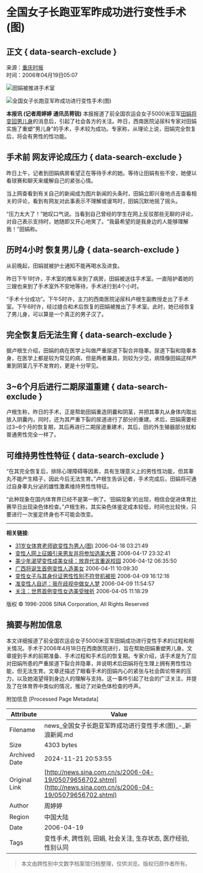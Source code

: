 # 全国女子长跑亚军昨成功进行变性手术(图)

## 正文 { data-search-exclude }


来源：[重庆时报](http://www.sina.com.cn)  
时间：2006年04月19日05:07  

![田娟被推进手术室](http://image2.sina.com.cn/dy/31/U175P1T31D318F479DT20041130173047.jpg)

![全国女子长跑亚军昨成功进行变性手术(图)](http://image2.sina.com.cn/dy/s/2006-04-19/U868P1T1D9656702F21DT20060419050753.jpg)

**本报讯 (记者周婷婷 通讯员蒋锐)** 本报报道了前全国农运会女子5000米亚军[田娟将变回男儿身](http://news.sina.com.cn/s/2006-04-18/02338721338s.shtml)的消息后，引起了社会各方的关注。昨日，西南医院泌尿科专家对田娟实施了重塑“男儿身”的手术，手术较为成功。专家称，从理论上说，田娟完全恢复后，将会有男性的性功能。

## 手术前 网友评论成压力 { data-search-exclude }

昨日上午，记者到田娟病房看望正在等待手术的她。等待让田娟有些不安，她便以看球赛和聊天来缓解自己的紧张心情。

当上网查看到有关自己的新闻成为图片新闻的头条时，田娟立即兴奋地点击查看相关的评论，看到有网友对此事表示不理解或谩骂时，田娟沉默地摇了摇头。

“压力太大了！”她叹口气说。当看到自己曾经的学生在网上反驳那些无聊的评论，对自己表示支持时，她随即又开心地笑了。“我最希望的是我身边的人能够理解我！”田娟称。

## 历时4小时 恢复男儿身 { data-search-exclude }

从前晚起，田娟就被护士通知不能再喝水及进食。

昨日下午1时许，手术室的推车来到了病房，田娟被送往手术室。一直陪护着她的三嫂也来到了手术室外不安地等待，手术进行到4个小时。

“手术十分成功”。下午5时许，主刀的西南医院泌尿科卢根生副教授走出了手术室。下午6时许，经过缝合和术后恢复的田娟被推出了手术室。此时，她已经恢复了男儿身，可以算是一个真正的男子汉了。

## 完全恢复后无法生育 { data-search-exclude }

据卢根生介绍，田娟的病在医学上叫做严重尿道下裂合并隐睾。尿道下裂和隐睾本身，在医学上都是较为常见的病，但是两者兼具，则较为少见，病情像田娟这样严重到阴茎几乎不发育的，更是十分罕见。

## 3~6个月后进行二期尿道重建 { data-search-exclude }

卢根生称，昨日的手术，正是帮助田娟重造阴囊和阴茎，并把其睾丸从身体内取出放入阴囊内，同时，还为其严重下裂的尿道进行了部分的重建。术后，田娟需要经过3~6个月的恢复期，其后再进行二期尿道重建术，其后，田的外生殖器部分就和普通男性完全一样了。

## 可维持男性性特征 { data-search-exclude }

“在其完全恢复后，排除心理障碍等因素，具有生理意义上的男性性功能，但其睾丸不能产生精子，因此今后无法生育。”卢根生告诉记者，手术完成后，田娟将可通过自身睾丸分泌的雄性激素维持男性性特征。

“此种现象在国内体育界已经不是第一例了。‘田娟现象’的出现，相信会促进体育比赛早日出现染色体检查。”卢根生称，其实染色体鉴定成本较低，时间也比较快，只要进行一次鉴定终身也不可能会改变。

---

**相关链接**:

- [31岁女体育老师欲变性为男人(图)](http://news.sina.com.cn/s/2006-04-18/03219645115.shtml) 2006-04-18 03:21:49
- [变性人网上征婚引来男友并将参加选美大赛](http://news.sina.com.cn/s/2006-04-17/23329644132.shtml) 2006-04-17 23:32:41
- [美少年渴望变性成美女续：放弃代言重返校园](http://news.sina.com.cn/s/2006-04-12/06359594667.shtml) 2006-04-12 06:35:50
- [广西将诞生首例变性人造美女](http://news.sina.com.cn/s/p/2006-04-11/10099587459.shtml) 2006-04-11 10:09:30
- [变性女子与其身份证男性性别不符登机被拒](http://news.sina.com.cn/s/2006-04-09/16128653007s.shtml) 2006-04-09 16:12:16
- [准变性人自述：我在歧视中做女人梦](http://news.sina.com.cn/s/2006-04-09/11549571965.shtml) 2006-04-09 11:54:57
- [关注：世界首例变性女选美受挫折](http://news.sina.com.cn/c/2006-04-05/11189537612.shtml) 2006-04-05 11:18:29

版权 © 1996-2006 SINA Corporation, All Rights Reserved

## 摘要与附加信息

<!-- tcd_abstract -->
本文详细报道了前全国农运会女子5000米亚军田娟成功进行变性手术的过程和相关情况。手术于2006年4月18日在西南医院进行，旨在帮助田娟重塑男儿身。文章提到手术的前期准备、手术过程和手术后的恢复期。专家介绍，该手术是为了应对田娟所患的严重尿道下裂合并隐睾，并说明术后田娟将在生理上拥有男性性功能，但无法生育。文章还描述了眼看手术的田娟内心的紧张与社会舆论带来的压力，以及她渴望得到身边人的理解与支持。这一事件引起了社会的广泛关注，并提及了在体育界中类似的情况，推动了对染色体检查的呼声。
<!-- tcd_abstract_end -->

附加信息 [Processed Page Metadata]

| Attribute       | Value                                  |
|-----------------|----------------------------------------|
| Filename        | news_全国女子长跑亚军昨成功进行变性手术(图)_-_新浪新闻.md                             |
| Size            | 4303 bytes                           |
| Archived Date   | 2024-11-21 20:53:55                             |
| Original Link   | [http://news.sina.com.cn/s/2006-04-19/05079656702.shtml](http://news.sina.com.cn/s/2006-04-19/05079656702.shtml)                       |
| Author          | 周婷婷                               |
| Region          | 中国大陆                               |
| Date            | 2006-04-19                                 |
| Tags            | 变性手术, 跨性别, 田娟, 社会关注, 生存状态, 医疗经验, 性别认同                                 |
>
> 本文由跨性别中文数字档案馆归档整理，仅供浏览。版权归原作者所有。
>